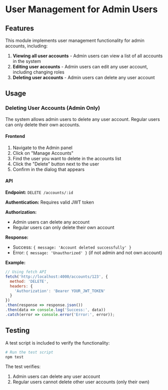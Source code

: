 # User Management for Admin Users

## Features

This module implements user management functionality for admin accounts, including:

1. **Viewing all user accounts** - Admin users can view a list of all accounts in the system
2. **Editing user accounts** - Admin users can edit any user account, including changing roles
3. **Deleting user accounts** - Admin users can delete any user account

## Usage

### Deleting User Accounts (Admin Only)

The system allows admin users to delete any user account. Regular users can only delete their own accounts.

#### Frontend

1. Navigate to the Admin panel
2. Click on "Manage Accounts" 
3. Find the user you want to delete in the accounts list
4. Click the "Delete" button next to the user
5. Confirm in the dialog that appears

#### API

**Endpoint:** `DELETE /accounts/:id`

**Authentication:** Requires valid JWT token

**Authorization:** 
- Admin users can delete any account
- Regular users can only delete their own account

**Response:**
- Success: `{ message: 'Account deleted successfully' }`
- Error: `{ message: 'Unauthorized' }` (if not admin and not own account)

**Example:**

```javascript
// Using fetch API
fetch('http://localhost:4000/accounts/123', {
  method: 'DELETE',
  headers: {
    'Authorization': 'Bearer YOUR_JWT_TOKEN'
  }
})
.then(response => response.json())
.then(data => console.log('Success:', data))
.catch(error => console.error('Error:', error));
```

## Testing

A test script is included to verify the functionality:

```bash
# Run the test script
npm test
```

The test verifies:
1. Admin users can delete any user account
2. Regular users cannot delete other user accounts (only their own) 